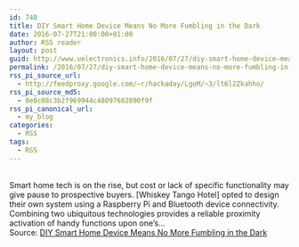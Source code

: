 ```yaml
---
id: 740
title: DIY Smart Home Device Means No More Fumbling in the Dark
date: 2016-07-27T21:00:00+01:00
author: RSS reader
layout: post
guid: http://www.uelectronics.info/2016/07/27/diy-smart-home-device-means-no-more-fumbling-in-the-dark/
permalink: /2016/07/27/diy-smart-home-device-means-no-more-fumbling-in-the-dark/
rss_pi_source_url:
  - http://feedproxy.google.com/~r/hackaday/LgoM/~3/lt6l2Zkahho/
rss_pi_source_md5:
  - 8e0c08c3b2f969944c48097682890f9f
rss_pi_canonical_url:
  - my_blog
categories:
  - RSS
tags:
  - RSS
---
```

&#013;  
Smart home tech is on the rise, but cost or lack of specific functionality may give pause to prospective buyers. [Whiskey Tango Hotel] opted to design their own system using a Raspberry Pi and Bluetooth device connectivity. Combining two ubiquitous technologies provides a reliable proximity activation of handy functions upon one’s…&#013;  
Source: <a href="http://feedproxy.google.com/~r/hackaday/LgoM/~3/lt6l2Zkahho/" target="_blank">DIY Smart Home Device Means No More Fumbling in the Dark</a>